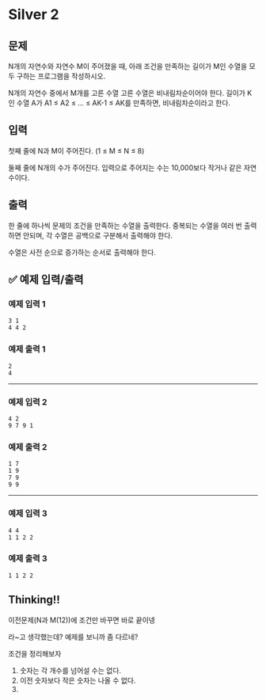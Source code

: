 # Silver 2

## 문제
N개의 자연수와 자연수 M이 주어졌을 때, 아래 조건을 만족하는 길이가 M인 수열을 모두 구하는 프로그램을 작성하시오.

N개의 자연수 중에서 M개를 고른 수열
고른 수열은 비내림차순이어야 한다.
길이가 K인 수열 A가 A1 ≤ A2 ≤ ... ≤ AK-1 ≤ AK를 만족하면, 비내림차순이라고 한다.
## 입력
첫째 줄에 N과 M이 주어진다. (1 ≤ M ≤ N ≤ 8)

둘째 줄에 N개의 수가 주어진다. 입력으로 주어지는 수는 10,000보다 작거나 같은 자연수이다.

## 출력
한 줄에 하나씩 문제의 조건을 만족하는 수열을 출력한다. 중복되는 수열을 여러 번 출력하면 안되며, 각 수열은 공백으로 구분해서 출력해야 한다.

수열은 사전 순으로 증가하는 순서로 출력해야 한다.
## ✅ 예제 입력/출력

### 예제 입력 1
```
3 1
4 4 2
```

### 예제 출력 1
```
2
4
```

---

### 예제 입력 2
```
4 2
9 7 9 1
```

### 예제 출력 2
```
1 7
1 9
7 9
9 9
```

---

### 예제 입력 3
```
4 4
1 1 2 2
```

### 예제 출력 3
```
1 1 2 2
```

## Thinking!!
이전문제(N과 M(12))에 조건만 바꾸면 바로 끝이넹

라~고 생각했는데? 예제를 보니까 좀 다르네?

조건을 정리해보자
1. 숫자는 각 개수를 넘어설 수는 없다.
2. 이전 숫자보다 작은 숫자는 나올 수 없다.
3. 